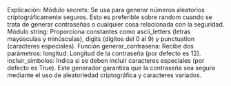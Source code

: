 Explicación:
Módulo secrets: Se usa para generar números aleatorios criptográficamente seguros. Esto es preferible sobre random cuando se trata de generar contraseñas o cualquier cosa relacionada con la seguridad.
Módulo string: Proporciona constantes como ascii_letters (letras mayúsculas y minúsculas), digits (dígitos del 0 al 9) y punctuation (caracteres especiales).
Función generar_contrasena: Recibe dos parámetros:
longitud: Longitud de la contraseña (por defecto es 12).
incluir_simbolos: Indica si se deben incluir caracteres especiales (por defecto es True).
Este generador garantiza que la contraseña sea segura mediante el uso de aleatoriedad criptográfica y caracteres variados.